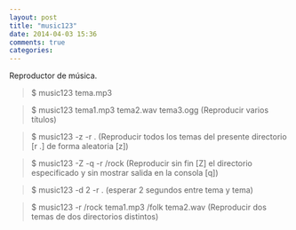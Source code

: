 ```yaml
---
layout: post
title: "music123"
date: 2014-04-03 15:36
comments: true
categories: 
---
```

Reproductor de música.

>$ music123 tema.mp3

>$ music123 tema1.mp3 tema2.wav tema3.ogg (Reproducir varios títulos)

>$ music123 -z -r . (Reproducir todos los temas del presente directorio [r .] de forma aleatoria [z])

>$ music123 -Z -q -r /rock (Reproducir sin fin [Z] el directorio especificado y sin mostrar salida en la consola [q])

>$ music123 -d 2 -r . (esperar 2 segundos entre tema y tema)

>$ music123 -r /rock tema1.mp3 /folk tema2.wav (Reproducir dos temas de dos directorios distintos)

